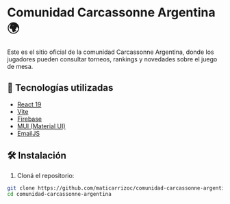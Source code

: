 # Comunidad Carcassonne Argentina 🌍

Este es el sitio oficial de la comunidad Carcassonne Argentina, donde los jugadores pueden consultar torneos, rankings y novedades sobre el juego de mesa.

## 🚀 Tecnologías utilizadas

- [React 19](https://react.dev/)
- [Vite](https://vitejs.dev/)
- [Firebase](https://firebase.google.com/)
- [MUI (Material UI)](https://mui.com/)
- [EmailJS](https://www.emailjs.com/)

## 🛠️ Instalación

1. Cloná el repositorio:

```bash
git clone https://github.com/maticarrizoc/comunidad-carcassonne-argentina
cd comunidad-carcassonne-argentina